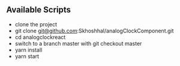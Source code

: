 ## Available Scripts

+ clone the project
+ git clone git@github.com:Skhoshhal/analogClockComponent.git
+ cd analogclockreact
+ switch to a branch master with git checkout master
+ yarn install
+ yarn start 
